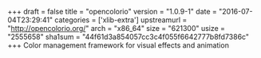+++
draft = false
title = "opencolorio"
version = "1.0.9-1"
date = "2016-07-04T23:29:41"
categories = ['xlib-extra']
upstreamurl = "http://opencolorio.org/"
arch = "x86_64"
size = "621300"
usize = "2555658"
sha1sum = "44f61d3a854057cc3c4f055f6642777b8fd7386c"
+++
Color management framework for visual effects and animation